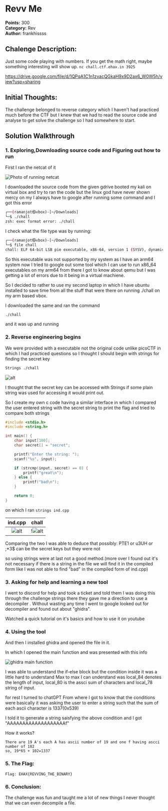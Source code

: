 # Revv Me

**Points:** 300  
**Category:** Rev    
**Author:** frankhissss  

## Chalenge Description:

Just some code playing with numbers. If you get the math right, maybe something interesting will show up. `nc chall.ctf.ehax.in 3925`

https://drive.google.com/file/d/1QPqA1C1n1zvacQGkaH9x9D2ax6_W0W5h/view?usp=sharing

## Initial Thoughts:

The challenge belonged to reverse category which I haven't had practiced much before the CTF but I knew that we had to read the source code and analyse to get solve the challenge so I had somewhere to start.

## Solution Walkthrough
### 1. Exploring,Downloading source code and Figuring out how to run

First I ran the netcat of it

![Photo of running netcat](Terminal.png)

I downloaded the source code from the given gdrive booted my kali on virtual box and try to ran the code but the linux god have never shown mercy on my I always have to google after running some command and I got this error

```bash
┌──(ramanjot㉿vbox)-[~/Downloads]
└─$ ./chall           
zsh: exec format error: ./chall
```

I check what the file type was by running:
```bash
┌──(ramanjot㉿vbox)-[~/Downloads]
└─$ file chall
chall: ELF 64-bit LSB pie executable, x86-64, version 1 (SYSV), dynamically linked, interpreter /lib64/ld-linux-x86-64.so.2, BuildID[sha1]=d086379357bad9638b52d4cba6ee8cbb98f70313, for GNU/Linux 4.4.0, not stripped
```
So this executable was not supported by my system as I have an arm64 system now I tried to google out some tool which I can use to run x86_64 executables on my arm64 from there I got to know about qemu but I was getting a lot of errors due to it being in a virtual machiene.

So I decided to rather to use my second laptop in which I have ubuntu installed to save time from all the stuff that were there on running ./chall on my arm based vbox.

I downloaded the same and ran the command 

```bash
./chall
```

and it was up and running


### 2. Reverse engineering begins

We were provided with a executable not the original code unlike picoCTF in which I had practiced questions so I thought I should begin with strings for finding the secret key

```bash
Strings ./chall
```
![alt](strings_.png)

I thought that the secret key can be accessed with Strings if some plain string was used for accessing it would print out.

So I create my own c code having a similar interface in which I compared the user entered string with the secret string to print the flag and tried to compare both strings

```C
#include <stdio.h>
#include <string.h>

int main() {
    char input[100];
    char secret[] = "secret";

    printf("Enter the string: ");
    scanf("%s", input); 

    if (strcmp(input, secret) == 0) {
        printf("great\n");
    } else {
        printf("bad\n");
    }

    return 0;
}
```

on which I ran
`strings ind.cpp`

| ind.cpp | chall    |
| :-----: | :---: |
| ![alt](strings_ind.png) | !![alt](strings_.png)   |

Comparing the two I was able to deduce that possibly:
PTE1 or u3UH or ;*3$ can be the secret keys but they were not

so using strings were at last not a good method.(more over I found out it's not necessary if there is a string in the file we will find it in the compiled form like I was not able to find "bad" in the compiled form of ind.cpp)

### 3. Asking for help and learning a new tool
I went to discord for help and took a ticket and told them I was doing this through the challenge strings there they gave me a direction to use a decompiler .
Without wasting any time I went to google looked out for decompiler and found out about "ghidra".

Watched a quick tutorial on it's basics and how to use it on youtube

### 4. Using the tool

And then I installed  ghidra and opened the file in it.

In which I opened the main function and was presented with this info

![ghidra main function](ghidra.jpeg)



I was able to understand the if-else block but the condition inside it was a little hard to understand
Max to max I can understand was local_84 denotes the length of input, local_80 is the assci sum of characters and local_78 string of input.

for rest I turned to chatGPT
From where I got to know that the conditions were basically it was asking the user to enter a string such that the sum of each ascii character is 1337(0x539)

I told it to generate a string saisfying the above condition and I got
"AAAAAAAAAAAAAAAAAAAf"

How it works?

    There are 19 A's each A has ascii number of 19 and one f having ascci number of 102
    so, 19*65 + 102=1337

### 5. The Flag:

`Flag: EHAX{REVVING_THE_BINARY}`

### 6. Conclusion:

The challenge was fun and taught me a lot of new things I never thought that we can even decompile a file.
